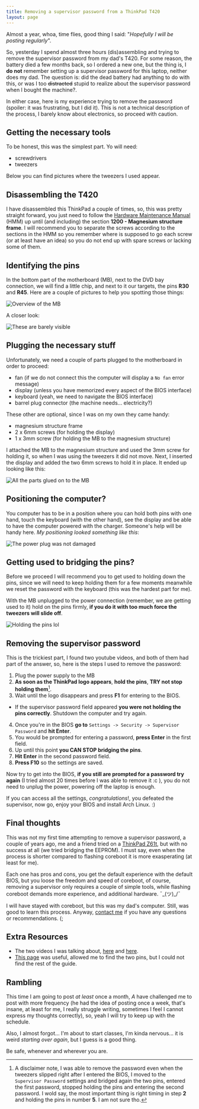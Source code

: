 ```yaml
---
title: Removing a supervisor password from a ThinkPad T420 
layout: page
---
```


Almost a year, whoa, time flies, good thing I said: "_Hopefully I will be posting regularly_".

So, yesterday I spend almost three hours (dis)assembling and trying  to remove the supervisor password from my dad's T420. For some reason, the battery died a few months back, so I ordered a new one, but the thing is, I **do not** remember setting up a supervisor password for this laptop, neither does my dad. The question is: did the dead battery had anything to do with this, or was I too ~~distracted~~ stupid to realize about the supervisor password when I bought the machine?.

In either case, here is my experience trying to remove the password (spoiler: it was frustrating, but I did it). This is not a technical description of the process, I barely know about electronics, so proceed with caution.

## Getting the necessary tools

To be honest, this was the simplest part. Yo will need:

* screwdrivers
* tweezers

Below you can find pictures where the tweezers I used appear.

## Disassembling the T420

I have disassembled this ThinkPad a couple of times, so, this was pretty straight forward, you just need to follow the [Hardware Maintenance Manual](https://thinkpads.com/support/hmm/hmm_pdf/t420_t420i_hmm.pdf) (HMM) up until (and including) the section **1200 - Magnesium structure frame**. I will recommend you to separate the screws according to the sections in the HMM so you remember where is supposed to go each screw (or at least have an idea) so you do not end up with spare screws or lacking some of them.

## Identifying the pins

In the bottom part of the motherboard (MB), next to the DVD bay connection, we will find a little chip, and next to it our targets, the pins **R30** and **R45**. Here are a couple of pictures to help you spotting those things:

![Overview of the MB](../assets/raspft420-1.jpg)

A closer look:

![These are barely visible](../assets/raspft420-2.jpg)

## Plugging the necessary stuff

Unfortunately, we need a couple of parts plugged to the motherboard in order to proceed:

* fan (if we do not connect this the computer will display a `No fan` error message)
* display (unless you have memorized every aspect of the BIOS interface)
* keyboard (yeah, we need to navigate the BIOS interface)
* barrel plug connector (the machine needs... electricity?)

These other are optional, since I was on my own they came handy:

* magnesium structure frame
* 2 x 6mm screws (for holding the display)
* 1 x 3mm screw (for holding the MB to the magnesium structure)

I attached the MB to the magnesium structure and used the 3mm screw for holding it, so when I was using the tweezers it did not move. Next, I inserted the display and added the two 6mm screws to hold it in place. It ended up looking like this:

![All the parts glued on to the MB](../assets/raspft420-3.jpg)

## Positioning the computer?

You computer has to be in a position where you can hold both pins with one hand, touch the keyboard (with the other hand), see the display and be able to have the computer powered with the charger. Someone's help will be handy here. *My positioning looked something like this*:

![The power plug was not damaged](../assets/raspft420-4.jpg)

## Getting used to bridging the pins?

Before we proceed I will recommend you to get used to holding down the pins, since we will need to keep holding them for a few moments meanwhile we reset the password with the keyboard (this was the hardest part for me).

With the MB unplugged to the power connection (remember, we are getting used to it) hold on the pins firmly, **if you do it with too much force the tweezers will slide off**.

![Holding the pins lol](../assets/raspft420-5.jpg)

## Removing the supervisor password

This is the trickiest part, I found two youtube videos, and both of them had part of the answer, so, here is the steps I used to remove the password:

1. Plug the power supply to the MB
2. **As soon as the ThinkPad logo appears**, **hold the pins**, **TRY not stop holding them**[^1].
3. Wait until the logo disappears and press **F1** for entering to the BIOS.
  * If the supervisor password field appeared **you were not holding the pins correctly**. Shutdown the computer and try again.
4. Once you're in the BIOS **go to** `Settings -> Security -> Supervisor Password` and **hit Enter**.
5. You would be prompted for entering a password, **press Enter** in the first field.
6. Up until this point **you CAN STOP bridging the pins**.
7. **Hit Enter** in the second password field.
8. **Press F10** so the settings are saved.

Now try to get into the BIOS, **if you still are prompted for a password try again** (I tried almost 20 times before I was able to remove it :c ), you do not need to unplug the power, powering off the laptop is enough. 

If you can access all the settings, *congratulations*!, you defeated the supervisor, now go, enjoy your BIOS and install Arch Linux. :)

[^1]: A disclaimer note, I was able to remove the password even when the tweezers slipped right after I entered the BIOS, I moved to the `Supervisor Password` settings and bridged again the two pins, entered the first password, stopped holding the pins and entering the second password. I wold say, the most important thing is right timing in step **2** and holding the pins in number **5**. I am not sure tho.


## Final thoughts

This was not my first time attempting to remove a supervisor password, a couple of years ago, me and a friend tried on a [ThinkPad Z61t](https://www.thinkwiki.org/wiki/Category:Z61t), but with no success at all (we tried bridging the EEPROM). I must say, even when the process is shorter compared to flashing coreboot it is more exasperating (at least for me).

Each one has pros and cons, you get the default experience with the default BIOS, but you loose the freedom and speed of coreboot, of course, removing a supervisor only requires a couple of simple tools, while flashing coreboot demands more experience, and additional hardware. ¯\_(ツ)\_/¯

I will have stayed with coreboot, but this was my dad's computer. Still, was good to learn this process. Anyway, [contact me](https://cer-0.github.io/contact) if you have any questions or recommendations. (;

## Extra Resources

* The two videos I was talking about, [here](https://youtu.be/5z0HdLqgR_I) and [here](https://youtu.be/FW-RLkzjAS8).
* [This page](http://www.ja.axxs.net/t420.htm) was useful, allowed me to find the two pins, but I could not find the rest of the guide.

## Rambling

This time I am going to post *at least* once a month, *A* have challenged me to post with more frequency (he had the idea of posting once a week, that's insane, at least for me, I really struggle writing, sometimes I feel I cannot express my thoughts correctly), so, yeah I will try to keep up with the schedule.

Also, I almost forgot... I'm about to start classes, I'm kinda nervous... it is weird *starting over again*, but I guess is a good thing.

Be safe, whenever and wherever you are.

